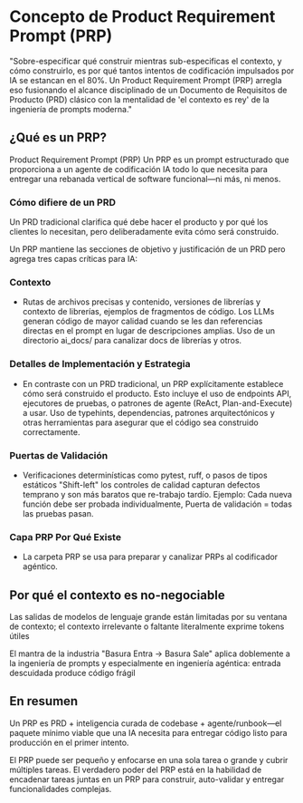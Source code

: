 # Concepto de Product Requirement Prompt (PRP)

"Sobre-especificar qué construir mientras sub-especificas el contexto, y cómo construirlo, es por qué tantos intentos de codificación impulsados por IA se estancan en el 80%. Un Product Requirement Prompt (PRP) arregla eso fusionando el alcance disciplinado de un Documento de Requisitos de Producto (PRD) clásico con la mentalidad de 'el contexto es rey' de la ingeniería de prompts moderna."

## ¿Qué es un PRP?

Product Requirement Prompt (PRP)
Un PRP es un prompt estructurado que proporciona a un agente de codificación IA todo lo que necesita para entregar una rebanada vertical de software funcional—ni más, ni menos.

### Cómo difiere de un PRD

Un PRD tradicional clarifica qué debe hacer el producto y por qué los clientes lo necesitan, pero deliberadamente evita cómo será construido.

Un PRP mantiene las secciones de objetivo y justificación de un PRD pero agrega tres capas críticas para IA:

### Contexto

- Rutas de archivos precisas y contenido, versiones de librerías y contexto de librerías, ejemplos de fragmentos de código. Los LLMs generan código de mayor calidad cuando se les dan referencias directas en el prompt en lugar de descripciones amplias. Uso de un directorio ai_docs/ para canalizar docs de librerías y otros.

### Detalles de Implementación y Estrategia

- En contraste con un PRD tradicional, un PRP explícitamente establece cómo será construido el producto. Esto incluye el uso de endpoints API, ejecutores de pruebas, o patrones de agente (ReAct, Plan-and-Execute) a usar. Uso de typehints, dependencias, patrones arquitectónicos y otras herramientas para asegurar que el código sea construido correctamente.

### Puertas de Validación

- Verificaciones determinísticas como pytest, ruff, o pasos de tipos estáticos "Shift-left" los controles de calidad capturan defectos temprano y son más baratos que re-trabajo tardío.
  Ejemplo: Cada nueva función debe ser probada individualmente, Puerta de validación = todas las pruebas pasan.

### Capa PRP Por Qué Existe

- La carpeta PRP se usa para preparar y canalizar PRPs al codificador agéntico.

## Por qué el contexto es no-negociable

Las salidas de modelos de lenguaje grande están limitadas por su ventana de contexto; el contexto irrelevante o faltante literalmente exprime tokens útiles

El mantra de la industria "Basura Entra → Basura Sale" aplica doblemente a la ingeniería de prompts y especialmente en ingeniería agéntica: entrada descuidada produce código frágil

## En resumen

Un PRP es PRD + inteligencia curada de codebase + agente/runbook—el paquete mínimo viable que una IA necesita para entregar código listo para producción en el primer intento.

El PRP puede ser pequeño y enfocarse en una sola tarea o grande y cubrir múltiples tareas.
El verdadero poder del PRP está en la habilidad de encadenar tareas juntas en un PRP para construir, auto-validar y entregar funcionalidades complejas.
